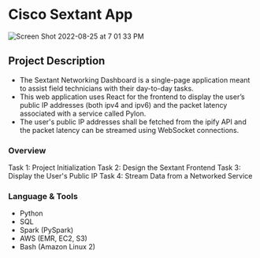 # Cisco Sextant App 
![Screen Shot 2022-08-25 at 7 01 33 PM](https://user-images.githubusercontent.com/94224903/186800641-f39f7810-63bb-4489-b115-ad86acea9aa8.jpg)

## **Project Description**
- The Sextant Networking Dashboard is a single-page application meant to assist field technicians with their day-to-day tasks. 
- This web application uses React for the frontend to display the user’s public IP addresses (both ipv4 and ipv6) and the packet latency associated with a service called Pylon. 
- The user's public IP addresses shall be fetched from the ipify API and the packet latency can be streamed using WebSocket connections.

### **Overview**

Task 1: Project Initialization
Task 2: Design the Sextant Frontend
Task 3: Display the User's Public IP
Task 4: Stream Data from a Networked Service

### Language **& Tools**

- Python
- SQL
- Spark (PySpark)
- AWS (EMR, EC2, S3)
- Bash (Amazon Linux 2)
